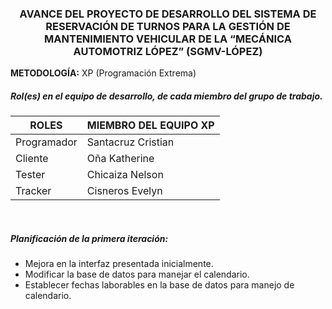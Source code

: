 ### <p align = "center">AVANCE DEL PROYECTO DE DESARROLLO DEL SISTEMA DE RESERVACIÓN DE TURNOS PARA LA GESTIÓN DE MANTENIMIENTO VEHICULAR DE LA “MECÁNICA AUTOMOTRIZ LÓPEZ” (SGMV-LÓPEZ)</p>

**METODOLOGÍA:** XP (Programación Extrema)
<br>
##### Rol(es) en el equipo de desarrollo, de cada miembro del grupo de trabajo.
| **ROLES** | **MIEMBRO DEL EQUIPO XP** |
|-----------|---------------------------|
|Programador|Santacruz Cristian         |
|Cliente    |Oña Katherine              |
|Tester     |Chicaiza Nelson            |
|Tracker    |Cisneros Evelyn            |

<br>

##### Planificación de la primera iteración:
* Mejora en la interfaz presentada inicialmente.
* Modificar la base de datos para manejar el calendario.
* Establecer fechas laborables en la base de datos para manejo de calendario.
